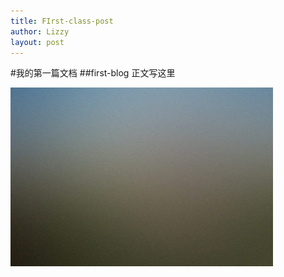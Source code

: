 ```yaml
---
title: FIrst-class-post
author: Lizzy
layout: post
---
```

#我的第一篇文档
##first-blog
正文写这里

![pic02](../assets/images/pic02.jpg)